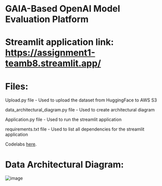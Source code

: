 # GAIA-Based OpenAI Model Evaluation Platform

# Streamlit application link: https://assignment1-teamb8.streamlit.app/


# Files:

Upload.py file - Used to upload the dataset from HuggingFace to AWS S3

data_architectural_diagram.py file - Used to create architectural diagram

Application.py file - Used to run the streamlit application

requirements.txt file - Used to list all dependencies for the streamlit application

Codelabs [here]([https://username.github.io/my-codelabs/](https://bigdataia-fall2024-teamb8.github.io/Assignment-1/#6)).




# Data Architectural Diagram:
![image](https://github.com/user-attachments/assets/070a597a-5341-45b6-8e73-58cedd125366)


